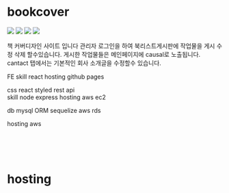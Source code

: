 # bookcover
<img src="https://img.shields.io/badge/-Node.js-339933?logo=Node.js"/>
<img src="https://img.shields.io/github/stars/oktrees/bookcover"/>
<img src="https://img.shields.io/github/issues/oktrees/bookcover"/>
<a href="https://hits.seeyoufarm.com"><img src="https://hits.seeyoufarm.com/api/count/incr/badge.svg?url=https%3A%2F%2Fgithub.com%2Foktrees&count_bg=%2379C83D&title_bg=%23555555&icon=&icon_color=%23E7E7E7&title=hits&edge_flat=false"/></a>

책 커버디자인 사이트 입니다
관리자 로그인을 하여 북리스트게시판에 작업물을 게시 수정 삭제 할수있습니다.
게시한 작업물들은 메인페이지에 causal로 노출됩니다.
cantact 탭에서는 기본적인 회사 소개글을 수정할수 있습니다.


FE 
  skill react
  hosting github pages

css react styled
rest api  
  skill node express
  hosting aws ec2
  
db 
  mysql ORM sequelize
  aws rds
  
  
hosting aws 






<br/>
<br/>
<br/>

# hosting
